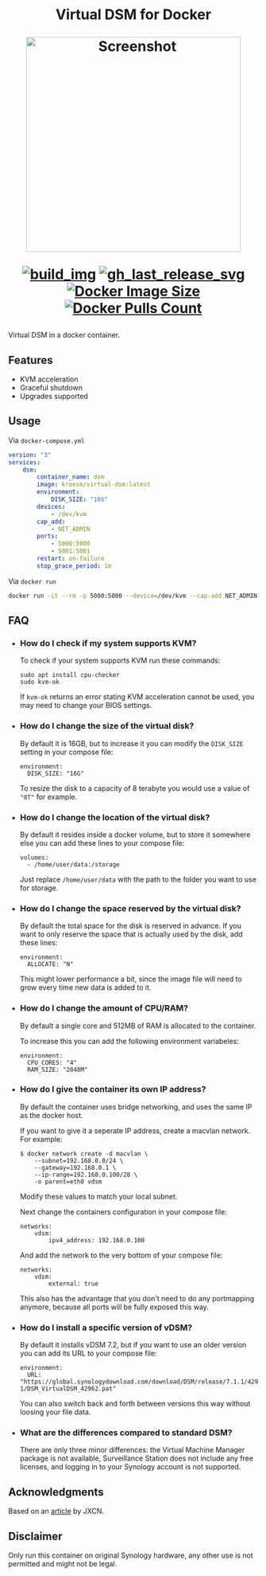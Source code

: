 <h1 align="center">Virtual DSM for Docker
<br />
<p align="center">
<img src="https://github.com/kroese/virtual-dsm/raw/master/.github/screen.jpg" title="Screenshot" style="max-width:100%;" width="432" />
</p>

<div align="center">

[![build_img]][build_url]
[![gh_last_release_svg]][dsm-docker-hub]
[![Docker Image Size]][dsm-docker-hub]
[![Docker Pulls Count]][dsm-docker-hub]

[build_url]: https://github.com/kroese/virtual-dsm/actions
[dsm-docker-hub]: https://hub.docker.com/r/kroese/virtual-dsm

[build_img]: https://github.com/kroese/virtual-dsm/actions/workflows/build.yml/badge.svg
[Docker Image Size]: https://img.shields.io/docker/image-size/kroese/virtual-dsm/latest
[Docker Pulls Count]: https://img.shields.io/docker/pulls/kroese/virtual-dsm.svg?style=flat
[gh_last_release_svg]: https://img.shields.io/docker/v/kroese/virtual-dsm?arch=amd64&sort=date

</div></h1>
Virtual DSM in a docker container.

## Features

 - KVM acceleration
 - Graceful shutdown
 - Upgrades supported

## Usage

Via `docker-compose.yml`

```yaml
version: "3"
services:
    dsm:
        container_name: dsm
        image: kroese/virtual-dsm:latest
        environment:
            DISK_SIZE: "16G"
        devices:
            - /dev/kvm
        cap_add:
            - NET_ADMIN                       
        ports:
            - 5000:5000
            - 5001:5001
        restart: on-failure
        stop_grace_period: 1m
```

Via `docker run`

```bash
docker run -it --rm -p 5000:5000 --device=/dev/kvm --cap-add NET_ADMIN --stop-timeout 60 kroese/virtual-dsm:latest
```

## FAQ

  * ### How do I check if my system supports KVM?

    To check if your system supports KVM run these commands:

    ```
    sudo apt install cpu-checker
    sudo kvm-ok
    ```

    If `kvm-ok` returns an error stating KVM acceleration cannot be used, you may need to change your BIOS settings.

  * ### How do I change the size of the virtual disk? ###

    By default it is 16GB, but to increase it you can modify the `DISK_SIZE` setting in your compose file:

    ```
    environment:
      DISK_SIZE: "16G"
    ```

    To resize the disk to a capacity of 8 terabyte you would use a value of `"8T"` for example.

  * ### How do I change the location of the virtual disk? ###

    By default it resides inside a docker volume, but to store it somewhere else you can add these lines to your compose file:

    ```
    volumes:
      - /home/user/data:/storage
    ```

    Just replace `/home/user/data` with the path to the folder you want to use for storage.

  * ### How do I change the space reserved by the virtual disk? ###

    By default the total space for the disk is reserved in advance. If you want to only reserve the space that is actually used by the disk, add these lines:

    ```
    environment:
      ALLOCATE: "N"
    ```

    This might lower performance a bit, since the image file will need to grow every time new data is added to it.

  * ### How do I change the amount of CPU/RAM? ###

    By default a single core and 512MB of RAM is allocated to the container.

    To increase this you can add the following environment variabeles:

    ```
    environment:
      CPU_CORES: "4"
      RAM_SIZE: "2048M"
    ```

  * ### How do I give the container its own IP address?

    By default the container uses bridge networking, and uses the same IP as the docker host. 

    If you want to give it a seperate IP address, create a macvlan network. For example:

    ```
    $ docker network create -d macvlan \
        --subnet=192.168.0.0/24 \
        --gateway=192.168.0.1 \
        --ip-range=192.168.0.100/28 \
        -o parent=eth0 vdsm
    ```
    Modify these values to match your local subnet. 

    Next change the containers configuration in your compose file:

    ```
    networks:
        vdsm:             
            ipv4_address: 192.168.0.100
    ```

    And add the network to the very bottom of your compose file:

    ```
    networks:
        vdsm:
            external: true
    ```

    This also has the advantage that you don't need to do any portmapping anymore, because all ports will be fully exposed this way.
    
  * ### How do I install a specific version of vDSM? ###

    By default it installs vDSM 7.2, but if you want to use an older version you can add its URL to your compose file:

    ```
    environment:
      URL: "https://global.synologydownload.com/download/DSM/release/7.1.1/42962-1/DSM_VirtualDSM_42962.pat"
    ```

    You can also switch back and forth between versions this way without loosing your file data.

  * ### What are the differences compared to standard DSM? ###

    There are only three minor differences: the Virtual Machine Manager package is not available, Surveillance Station does not include any free licenses, and logging in to your Synology account is not supported.
 
## Acknowledgments

Based on an [article](https://jxcn.org/2022/04/vdsm-first-try/) by JXCN.

## Disclaimer

Only run this container on original Synology hardware, any other use is not permitted and might not be legal.
